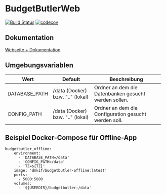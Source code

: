 # BudgetButlerWeb

[![Build Status](https://travis-ci.org/SebastianRzk/BudgetButlerWeb.svg?branch=master)](https://travis-ci.org/SebastianRzk/BudgetButlerWeb) [![codecov](https://codecov.io/gh/SebastianRzk/BudgetButlerWeb/branch/master/graph/badge.svg)](https://codecov.io/gh/SebastianRzk/BudgetButlerWeb)

## Dokumentation

[Webseite + Dokumentation](https://SebastianRzk.github.io/BudgetButlerWeb/)

## Umgebungsvariablen
| Wert | Default | Beschreibung |
|------| ------- | ------------ |
| DATABASE_PATH | /data (Docker) bzw. ".." (lokal) | Ordner an dem die Datenbanken gesucht werden sollen. |
| CONFIG_PATH | /data (Docker) bzw. ".." (lokal) | Ordner an dem die Configuration gesucht werden soll. |

## Beispiel Docker-Compose für Offline-App

```
budgetbutler_offline:
    environment:
      - 'DATABASE_PATH=/data'
      - 'CONFIG_PATH=/data'
      - 'TZ=${TZ}'
    image: 'dmkif/budgetbutler-offline:latest'
    ports: 
      - 5000:5000
    volumes:
      - '${USERDIR}/budgetbutler:/data'
```